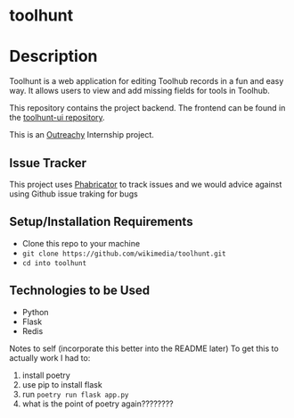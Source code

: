 # toolhunt

# Description

Toolhunt is a web application for editing Toolhub records in a fun and easy way.
It allows users to view and add missing fields for tools in Toolhub.

This repository contains the project backend.
The frontend can be found in the [toolhunt-ui repository](https://github.com/wikimedia/toolhunt-ui).

This is an [Outreachy](https://www.outreachy.org/) Internship project.

## Issue Tracker

This project uses [Phabricator](https://phabricator.wikimedia.org/project/board/6283/) to track issues and we would advice against using Github issue traking for bugs

## Setup/Installation Requirements

- Clone this repo to your machine
- `git clone https://github.com/wikimedia/toolhunt.git`
- `cd into toolhunt`

## Technologies to be Used

- Python
- Flask
- Redis

Notes to self (incorporate this better into the README later)
To get this to actually work I had to:

1. install poetry
2. use pip to install flask
3. run `poetry run flask app.py`
4. what is the point of poetry again????????
